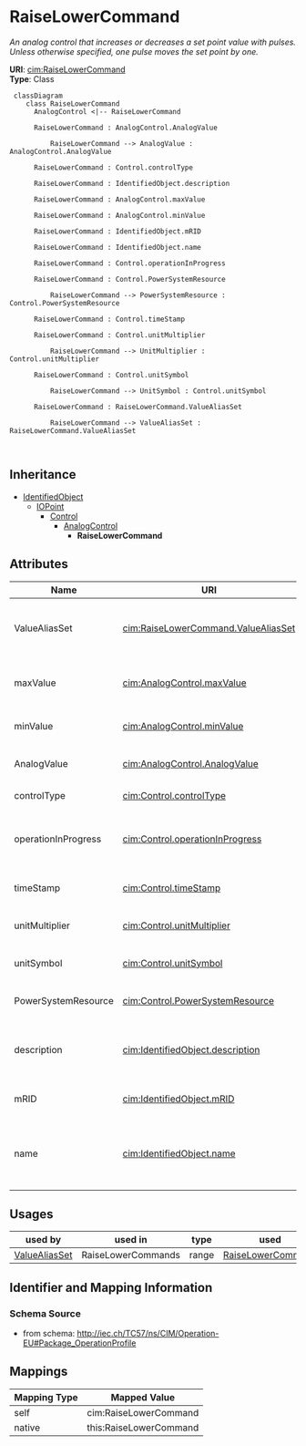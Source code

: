 # RaiseLowerCommand


_An analog control that increases or decreases a set point value with pulses. Unless otherwise specified, one pulse moves the set point by one._





**URI**: [cim:RaiseLowerCommand](http://iec.ch/TC57/CIM100#RaiseLowerCommand)<br />
**Type**: Class




```mermaid
 classDiagram
    class RaiseLowerCommand
      AnalogControl <|-- RaiseLowerCommand
      
      RaiseLowerCommand : AnalogControl.AnalogValue
        
          RaiseLowerCommand --> AnalogValue : AnalogControl.AnalogValue
        
      RaiseLowerCommand : Control.controlType
        
      RaiseLowerCommand : IdentifiedObject.description
        
      RaiseLowerCommand : AnalogControl.maxValue
        
      RaiseLowerCommand : AnalogControl.minValue
        
      RaiseLowerCommand : IdentifiedObject.mRID
        
      RaiseLowerCommand : IdentifiedObject.name
        
      RaiseLowerCommand : Control.operationInProgress
        
      RaiseLowerCommand : Control.PowerSystemResource
        
          RaiseLowerCommand --> PowerSystemResource : Control.PowerSystemResource
        
      RaiseLowerCommand : Control.timeStamp
        
      RaiseLowerCommand : Control.unitMultiplier
        
          RaiseLowerCommand --> UnitMultiplier : Control.unitMultiplier
        
      RaiseLowerCommand : Control.unitSymbol
        
          RaiseLowerCommand --> UnitSymbol : Control.unitSymbol
        
      RaiseLowerCommand : RaiseLowerCommand.ValueAliasSet
        
          RaiseLowerCommand --> ValueAliasSet : RaiseLowerCommand.ValueAliasSet
        
      
```





## Inheritance
* [IdentifiedObject](IdentifiedObject.md)
    * [IOPoint](IOPoint.md)
        * [Control](Control.md)
            * [AnalogControl](AnalogControl.md)
                * **RaiseLowerCommand**



## Attributes


| Name | URI | Cardinality and Range | Description | Inheritance |
| ---  | --- | --- | --- | --- |
| ValueAliasSet | [cim:RaiseLowerCommand.ValueAliasSet](http://iec.ch/TC57/CIM100#RaiseLowerCommand.ValueAliasSet) | 0..1 <br />  [ValueAliasSet](ValueAliasSet.md)  | The ValueAliasSet used for translation of a Control value to a name | direct |
| maxValue | [cim:AnalogControl.maxValue](http://iec.ch/TC57/CIM100#AnalogControl.maxValue) | 1..1 <br />  float  | Normal value range maximum for any of the Control | [AnalogControl](AnalogControl.md) |
| minValue | [cim:AnalogControl.minValue](http://iec.ch/TC57/CIM100#AnalogControl.minValue) | 1..1 <br />  float  | Normal value range minimum for any of the Control | [AnalogControl](AnalogControl.md) |
| AnalogValue | [cim:AnalogControl.AnalogValue](http://iec.ch/TC57/CIM100#AnalogControl.AnalogValue) | 1..1 <br />  [AnalogValue](AnalogValue.md)  | The MeasurementValue that is controlled | [AnalogControl](AnalogControl.md) |
| controlType | [cim:Control.controlType](http://iec.ch/TC57/CIM100#Control.controlType) | 1..1 <br />  string  | Specifies the type of Control | [Control](Control.md) |
| operationInProgress | [cim:Control.operationInProgress](http://iec.ch/TC57/CIM100#Control.operationInProgress) | 0..1 <br />  boolean  | Indicates that a client is currently sending control commands that has not co... | [Control](Control.md) |
| timeStamp | [cim:Control.timeStamp](http://iec.ch/TC57/CIM100#Control.timeStamp) | 0..1 <br />  date  | The last time a control output was sent | [Control](Control.md) |
| unitMultiplier | [cim:Control.unitMultiplier](http://iec.ch/TC57/CIM100#Control.unitMultiplier) | 0..1 <br />  [UnitMultiplier](UnitMultiplier.md)  | The unit multiplier of the controlled quantity | [Control](Control.md) |
| unitSymbol | [cim:Control.unitSymbol](http://iec.ch/TC57/CIM100#Control.unitSymbol) | 0..1 <br />  [UnitSymbol](UnitSymbol.md)  | The unit of measure of the controlled quantity | [Control](Control.md) |
| PowerSystemResource | [cim:Control.PowerSystemResource](http://iec.ch/TC57/CIM100#Control.PowerSystemResource) | 0..1 <br />  [PowerSystemResource](PowerSystemResource.md)  | Regulating device governed by this control output | [Control](Control.md) |
| description | [cim:IdentifiedObject.description](http://iec.ch/TC57/CIM100#IdentifiedObject.description) | 0..1 <br />  string  | The description is a free human readable text describing or naming the object | [IdentifiedObject](IdentifiedObject.md) |
| mRID | [cim:IdentifiedObject.mRID](http://iec.ch/TC57/CIM100#IdentifiedObject.mRID) | 1..1 <br />  string  | Master resource identifier issued by a model authority | [IdentifiedObject](IdentifiedObject.md) |
| name | [cim:IdentifiedObject.name](http://iec.ch/TC57/CIM100#IdentifiedObject.name) | 1..1 <br />  string  | The name is any free human readable and possibly non unique text naming the o... | [IdentifiedObject](IdentifiedObject.md) |





## Usages

| used by | used in | type | used |
| ---  | --- | --- | --- |
| [ValueAliasSet](ValueAliasSet.md) | RaiseLowerCommands | range | [RaiseLowerCommand](RaiseLowerCommand.md) |






## Identifier and Mapping Information







### Schema Source


* from schema: http://iec.ch/TC57/ns/CIM/Operation-EU#Package_OperationProfile





## Mappings

| Mapping Type | Mapped Value |
| ---  | ---  |
| self | cim:RaiseLowerCommand |
| native | this:RaiseLowerCommand |




